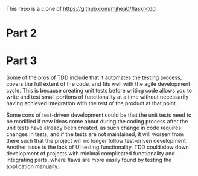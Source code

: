 This repo is a clone of https://github.com/mjhea0/flaskr-tdd

# Part 2

# Part 3
Some of the pros of TDD include that it automates the testing process, covers the full extent of the code, and fits well with the agile development cycle. This is because creating unit tests before writing code allows you to write and test small portions of functionality at a time without necessarily having achieved integration with the rest of the product at that point.

Some cons of test-driven development could be that the unit tests need to be modified if new ideas come about during the coding process after the unit tests have already been created. as such change in code requires changes in tests, and if the tests are not maintained, it will worsen from there such that the project will no longer follow test-driven development. Another issue is the lack of UI testing functionality. TDD could slow down development of projects with minimal complicated functionality and integrating parts, where flaws are more easily found by testing the application manually.